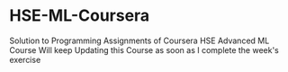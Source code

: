 # HSE-ML-Coursera
Solution to Programming Assignments of Coursera HSE Advanced ML Course
Will keep Updating this Course as soon as I complete the week's exercise
